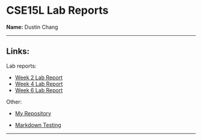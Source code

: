 # CSE15L Lab Reports
**Name:** Dustin Chang

---
## **Links:**

Lab reports:
* [Week 2 Lab Report](https://dfchang149.github.io/cse15l-lab-reports/week2LabReport.html)
* [Week 4 Lab Report](https://dfchang149.github.io/cse15l-lab-reports/week4LabReport.html)
* [Week 6 Lab Report](https://dfchang149.github.io/cse15l-lab-reports/lab-report-3-week-6.md.html)

Other:

* [My Repository](https://github.com/dfchang149/cse15l-lab-reports)

* [Markdown Testing](https://dfchang149.github.io/cse15l-lab-reports/markdownTest.html)

---
